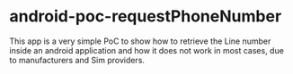 # android-poc-requestPhoneNumber

This app is a very simple PoC to show how to retrieve the Line number inside an android application and how it does not work in most cases, due to manufacturers and Sim providers.
